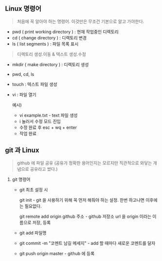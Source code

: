 ## Linux 명령어

>  처음에 꼭 알아야 하는 명령어. 이것만은 무조건 기본으로 알고 가야한다.

* pwd ( print working directory ) : 현재 작업중인 디렉토리
* cd ( change directory ) : 디렉토리 변경
* ls ( list segments ) : 파일 목록 표시

> 디렉토리 생성.이동 & 텍스트 생성.수정

* mkdir ( make directory ) : 디렉토리 생성

* pwd, cd, ls

* touch : 텍스트 파일 생성

* vi : 파일 열기

  예시)

  - vi example.txt - text 파일 생성
  - i 눌러서 수정 모드 진입
  - 수정 완료 후 esc + wq + enter
  - 작업 완료



## git 과 Linux

> github 에 파일 공유 (공유가 정확한 용어인지는 모르지만 직관적으로 와닿는 개념으로 공유라고 썼다.)

1. git 명령어

   * git 최초 설정 시

     git init - git 을 사용하기 위해 꼭 먼저 해줘야 하는 설정. 한번 하고나면 이후에는 필요없다.

     git remote add origin github 주소 - github 저장소 url 을 origin 이라는 이름으로 저장, 등록

   * git add 파일명

   * git commit -m "코멘트 남길 메세지" - add 할 때마다 새로운 코멘트를 달자

   * git push origin master - github 에 등록


